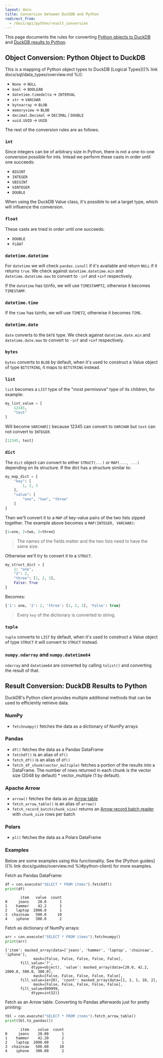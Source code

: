```yaml
---
layout: docu
title: Conversion between DuckDB and Python
redirect_from:
  - /docs/api/python/result_conversion
---
```


This page documents the rules for converting [Python objects to DuckDB](#object-conversion-python-object-to-duckdb) and [DuckDB results to Python](#result-conversion-duckdb-results-to-python).

## Object Conversion: Python Object to DuckDB

This is a mapping of Python object types to DuckDB [Logical Types]({% link docs/sql/data_types/overview.md %}):

* `None` → `NULL`
* `bool` → `BOOLEAN`
* `datetime.timedelta` → `INTERVAL`
* `str` → `VARCHAR`
* `bytearray` → `BLOB`
* `memoryview` → `BLOB`
* `decimal.Decimal` → `DECIMAL` / `DOUBLE`
* `uuid.UUID` → `UUID`

The rest of the conversion rules are as follows.

### `int`

Since integers can be of arbitrary size in Python, there is not a one-to-one conversion possible for ints.
Intead we perform these casts in order until one succeeds:

* `BIGINT`
* `INTEGER`
* `UBIGINT`
* `UINTEGER`
* `DOUBLE`

When using the DuckDB Value class, it's possible to set a target type, which will influence the conversion.

### `float`

These casts are tried in order until one succeeds:

* `DOUBLE`
* `FLOAT`

### `datetime.datetime`

For `datetime` we will check `pandas.isnull` if it's available and return `NULL` if it returns `true`.
We check against `datetime.datetime.min` and `datetime.datetime.max` to convert to `-inf` and `+inf` respectively.

If the `datetime` has tzinfo, we will use `TIMESTAMPTZ`, otherwise it becomes `TIMESTAMP`.

### `datetime.time`

If the `time` has tzinfo, we will use `TIMETZ`, otherwise it becomes `TIME`.

### `datetime.date`

`date` converts to the `DATE` type.
We check against `datetime.date.min` and `datetime.date.max` to convert to `-inf` and `+inf` respectively.

### `bytes`

`bytes` converts to `BLOB` by default, when it's used to construct a Value object of type `BITSTRING`, it maps to `BITSTRING` instead.

### `list`

`list` becomes a `LIST` type of the "most permissive" type of its children, for example:

```python
my_list_value = [
    12345,
    "test"
]
```

Will become `VARCHAR[]` because 12345 can convert to `VARCHAR` but `test` can not convert to `INTEGER`.

```sql
[12345, test]
```

### `dict`

The `dict` object can convert to either `STRUCT(...)` or `MAP(..., ...)` depending on its structure.
If the dict has a structure similar to:

```python
my_map_dict = {
    "key": [
        1, 2, 3
    ],
    "value": [
        "one", "two", "three"
    ]
}
```

Then we'll convert it to a `MAP` of key-value pairs of the two lists zipped together.
The example above becomes a `MAP(INTEGER, VARCHAR)`:

```sql
{1=one, 2=two, 3=three}
```

> The names of the fields matter and the two lists need to have the same size.

Otherwise we'll try to convert it to a `STRUCT`.

```python
my_struct_dict = {
    1: "one",
    "2": 2,
    "three": [1, 2, 3],
    False: True
}
```

Becomes:

```sql
{'1': one, '2': 2, 'three': [1, 2, 3], 'False': true}
```

> Every `key` of the dictionary is converted to string.

### `tuple`

`tuple` converts to `LIST` by default, when it's used to construct a Value object of type `STRUCT` it will convert to `STRUCT` instead.

### `numpy.ndarray` and `numpy.datetime64`

`ndarray` and `datetime64` are converted by calling `tolist()` and converting the result of that.

## Result Conversion: DuckDB Results to Python

DuckDB's Python client provides multiple additional methods that can be used to efficiently retrieve data.

### NumPy

* `fetchnumpy()` fetches the data as a dictionary of NumPy arrays

### Pandas

* `df()` fetches the data as a Pandas DataFrame
* `fetchdf()` is an alias of `df()`
* `fetch_df()` is an alias of `df()`
* `fetch_df_chunk(vector_multiple)` fetches a portion of the results into a DataFrame. The number of rows returned in each chunk is the vector size (2048 by default) * vector_multiple (1 by default).

### Apache Arrow

* `arrow()` fetches the data as an [Arrow table](https://arrow.apache.org/docs/python/generated/pyarrow.Table.html)
* `fetch_arrow_table()` is an alias of `arrow()`
* `fetch_record_batch(chunk_size)` returns an [Arrow record batch reader](https://arrow.apache.org/docs/python/generated/pyarrow.ipc.RecordBatchStreamReader.html) with `chunk_size` rows per batch

### Polars

* `pl()` fetches the data as a Polars DataFrame

### Examples

Below are some examples using this functionality. See the [Python guides]({% link docs/guides/overview.md %}#python-client) for more examples.

Fetch as Pandas DataFrame:

```python
df = con.execute("SELECT * FROM items").fetchdf()
print(df)
```

```text
       item   value  count
0     jeans    20.0      1
1    hammer    42.2      2
2    laptop  2000.0      1
3  chainsaw   500.0     10
4    iphone   300.0      2
```

Fetch as dictionary of NumPy arrays:

```python
arr = con.execute("SELECT * FROM items").fetchnumpy()
print(arr)
```

```text
{'item': masked_array(data=['jeans', 'hammer', 'laptop', 'chainsaw', 'iphone'],
             mask=[False, False, False, False, False],
       fill_value='?',
            dtype=object), 'value': masked_array(data=[20.0, 42.2, 2000.0, 500.0, 300.0],
             mask=[False, False, False, False, False],
       fill_value=1e+20), 'count': masked_array(data=[1, 2, 1, 10, 2],
             mask=[False, False, False, False, False],
       fill_value=999999,
            dtype=int32)}
```

Fetch as an Arrow table. Converting to Pandas afterwards just for pretty printing:

```python
tbl = con.execute("SELECT * FROM items").fetch_arrow_table()
print(tbl.to_pandas())
```

```text
       item    value  count
0     jeans    20.00      1
1    hammer    42.20      2
2    laptop  2000.00      1
3  chainsaw   500.00     10
4    iphone   300.00      2
```
